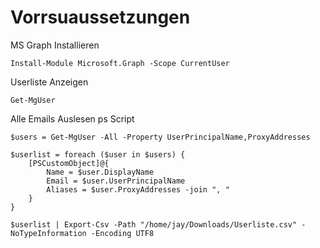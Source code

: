 # Vorrsuaussetzungen

MS Graph Installieren
```
Install-Module Microsoft.Graph -Scope CurrentUser
```


Userliste Anzeigen
```
Get-MgUser
```

Alle Emails Auslesen ps Script
```
$users = Get-MgUser -All -Property UserPrincipalName,ProxyAddresses

$userlist = foreach ($user in $users) {
    [PSCustomObject]@{
        Name = $user.DisplayName
        Email = $user.UserPrincipalName
        Aliases = $user.ProxyAddresses -join ", "
    }
}

$userlist | Export-Csv -Path "/home/jay/Downloads/Userliste.csv" -NoTypeInformation -Encoding UTF8
```
